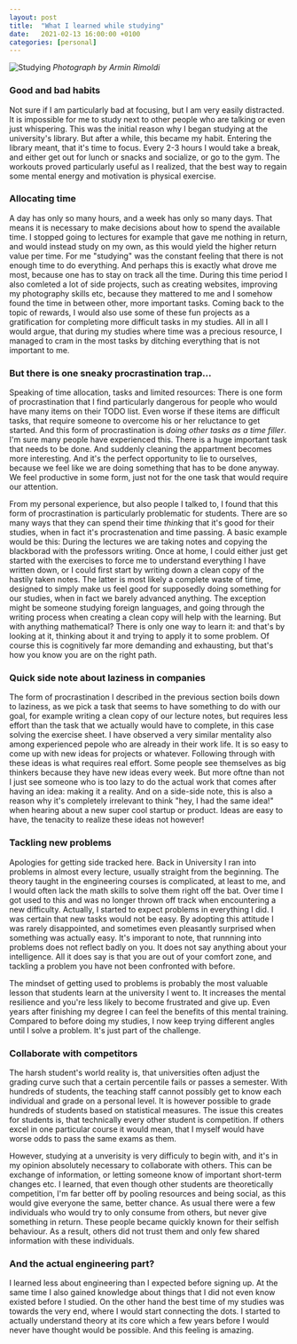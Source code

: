 ```yaml
---
layout: post
title:  "What I learned while studying"
date:   2021-02-13 16:00:00 +0100
categories: [personal]
---
```


![Studying](/images/pexels-armin-rimoldi-5553037.jpg)
_Photograph by Armin Rimoldi_

### Good and bad habits
Not sure if I am particularly bad at focusing, but I am very easily distracted. It is impossible for me to study next to other people who are talking or even just whispering. This was the initial reason why I began studying at the university's library. But after a while, this became my habit. Entering the library meant, that it's time to focus. Every 2-3 hours I would take a break,  and either get out for lunch or snacks and socialize, or go to the gym. The workouts proved particularly useful as I realized, that the best way to regain some mental energy and motivation is physical exercise.

### Allocating time
A day has only so many hours, and a week has only so many days. That means it is necessary to make decisions about how to spend the available time. I stopped going to lectures for example that gave me nothing in return, and would instead study on my own, as this would yield the higher return value per time. For me "studying" was the constant feeling that there is not enough time to do everything. And perhaps this is exactly what drove me most, because one has to stay on track all the time. During this time period I also comleted a lot of side projects, such as creating websites, improving my photography skills etc, because they mattered to me and I somehow found the time in between other, more important tasks. Coming back to the topic of rewards, I would also use some of these fun projects as a gratification for completing more difficult tasks in my studies. All in all I would argue, that during my studies where time was a precious resource, I managed to cram in the most tasks by ditching everything that is not important to me.

### But there is one sneaky procrastination trap...
Speaking of time allocation, tasks and limited resources: There is one form of procrastination that I find particularly dangerous for people who would have many items on their TODO list. Even worse if these items are difficult tasks, that require someone to overcome his or her reluctance to get started. And this form of procrastination is _doing other tasks as a time filler_. I'm sure many people have experienced this. There is a huge important task that needs to be done. And suddenly cleaning the appartment becomes more interesting. And it's the perfect opportunity to lie to ourselves, because we feel like we are doing something that has to be done anyway. We feel productive in some form, just not for the one task that would require our attention.

From my personal experience, but also people I talked to, I found that this form of procrastination is particularly problematic for students. There are so many ways that they can spend their time _thinking_ that it's good for their studies, when in fact it's procrastenation and time passing. A basic example would be this: During the lectures we are taking notes and copying the blackborad with the professors writing. Once at home, I could either just get started with the exercises to force me to understand everything I have written down, or I could first start by writing down a clean copy of the hastily taken notes. The latter is most likely a complete waste of time, designed to simply make us feel good for supposedly doing something for our studies, when in fact we barely advanced anything. The exception might be someone studying foreign languages, and going through the writing process when creating a clean copy will help with the learning. But with anything mathematical? There is only one way to learn it: and that's by looking at it, thinking about it and trying to apply it to some problem. Of course this is cognitively far more demanding and exhausting, but that's how you know you are on the right path.

### Quick side note about laziness in companies
The form of procrastination I described in the previous section boils down to laziness, as we pick a task that seems to have something to do with our goal, for example writing a clean copy of our lecture notes, but requires less effort than the task that we actually would have to complete, in this case solving the exercise sheet. I have observed a very similar mentality also among experienced pepole who are already in their work life. It is so easy to come up with new ideas for projects or whatever. Following through with these ideas is what requires real effort. Some people see themselves as big thinkers because they have new ideas every week. But more oftne than not I just see someone who is too lazy to do the actual work that comes after having an idea: making it a reality. And on a side-side note, this is also a reason why it's completely irrelevant to think "hey, I had the same idea!" when hearing about a new super cool startup or product. Ideas are easy to have, the tenacity to realize these ideas not however!

### Tackling new problems
Apologies for getting side tracked here. Back in University I ran into problems in almost every lecture, usually straight from the beginning. The theory taught in the engineering courses is complicated, at least to me, and I would often lack the math skills to solve them right off the bat. Over time I got used to this and was no longer thrown off track when encountering a new difficulty. Actually, I started to expect problems in everything I did. I was certain that new tasks would not be easy. By adopting this attitude I was rarely disappointed, and sometimes even pleasantly surprised when something was actually easy. It's imporant to note, that runnning into problems does not reflect badly on you. It does not say anything about your intelligence. All it does say is that you are out of your comfort zone, and tackling a problem you have not been confronted with before. 

The mindset of getting used to problems is probably the most valuable lesson that students learn at the university I went to. It increases the mental resilience and you're less likely to become frustrated and give up. Even years after finishing my degree I can feel the benefits of this mental training. Compared to before doing my studies, I now keep trying different angles until I solve a problem. It's just part of the challenge.

### Collaborate with competitors
The harsh student's world reality is, that universities often adjust the grading curve such that a certain percentile fails or passes a semester. With hundreds of students, the teaching staff cannot possibly get to know each individual and grade on a personal level. It is however possible to grade hundreds of students based on statistical measures. The issue this creates for students is, that technically every other student is competition. If others excel in one particular course it would mean, that I myself would have worse odds to pass the same exams as them.

However, studying at a unverisity is very difficuly to begin with, and it's in my opinion absolutely necessary to collaborate with others. This can be exchange of information, or letting someone know of important short-term changes etc. I learned, that even though other students are theoretically competition, I'm far better off by pooling resources and being social, as this would give everyone the same, better chance. As usual there were a few individuals who would try to only consume from others, but never give something in return. These people became quickly known for their selfish behaviour. As a result, others did not trust them and only few shared information with these individuals.

### And the actual engineering part?
I learned less about engineering than I expected before signing up. At the same time I also gained knowledge about things that I did not even know existed before I studied. On the other hand the best time of my studies was towards the very end, where I would start connecting the dots. I started to actually understand theory at its core which a few years before I would never have thought would be possible. And this feeling is amazing.